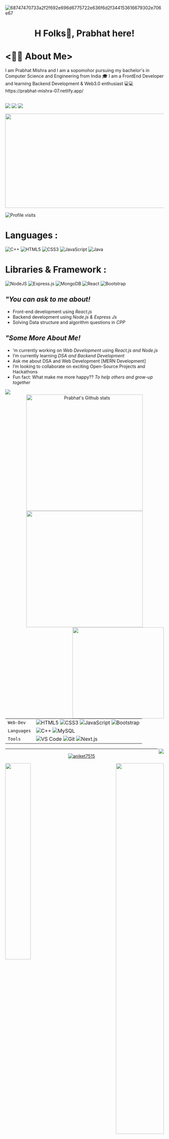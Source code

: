 ![68747470733a2f2f692e696d6775722e636f6d2f344153616679302e706e67](https://user-images.githubusercontent.com/80635510/149666617-b194a515-9bee-492e-8c47-90ef758fbb97.png)
<h1 align="center">H Folks👋, Prabhat here!</h1>
<!-- <h3 align="center">I am a Computer Science student & Web developer.</h3> -->
<h1><👨‍💻 About Me></h1>
    I am Prabhat Mishra and I am a sopomohor pursuing my bachelor's in Computer Science and Engineering from India 🎓 I am a FrontEnd Developer and learning Backend Development & Web3.0 enthusiast 💻💻
https://prabhat-mishra-07.netlify.app/
   <br>
    <br/>
<!--      Links      -->
     
     
[![](https://img.shields.io/badge/-prabhat706-blue?style=for-the-badge&logo=Linkedin&logoColor=white&linkhttps:https://www.linkedin.com/in/prabhat-mishra-30a620213/)](https://www.linkedin.com/in/prabhat-mishra-30a620213/)
[![](https://img.shields.io/badge/-07prabhatmishra@gmail.com-c14438?style=for-the-badge&logo=gmail&logoColor=white&link=mailto:PrabhatMishra)](mailto:07prabhatmishra.com)
[![](https://img.shields.io/badge/-prabhat706-171515?style=for-the-badge&logo=github&logoColor=white)](https://github.com/prabhat706)




<!-- <br /> -->
<div align="center">
  <img src="https://media.giphy.com/media/dWesBcTLavkZuG35MI/giphy.gif" width="600" height="300"/>
</div>

<!-- - 😁💻🔌 Travelling | Fitness | Movies | Football | Cricket | Swimming | Coding  -->

![Profile visits](https://visitor-badge.laobi.icu/badge?page_id=aniket7515)

<h1>Languages :</h1> 

![C++](https://img.shields.io/badge/-C++-00599C?style=for-the-badge&logo=c%2B%2B)
![HTML5](https://img.shields.io/badge/-HTML5-E34F26?style=for-the-badge&logo=html5&logoColor=white)
![CSS3](https://img.shields.io/badge/-CSS3-1572B6?style=for-the-badge&logo=css3)
![JavaScript](https://img.shields.io/badge/-JavaScript-black?style=for-the-badge&logo=javascript)
![Java](https://img.shields.io/badge/-Java-yellow?style=for-the-badge&logo=java)


<h1>Libraries & Framework :</h1>

![NodeJS](https://img.shields.io/badge/node.js-6DA55F?style=for-the-badge&logo=node.js&logoColor=white)
![Express.js](https://img.shields.io/badge/express.js-%23404d59.svg?style=for-the-badge&logo=express&logoColor=%2361DAFB)
![MongoDB](https://img.shields.io/badge/-MongoDB-4DB33D?style=for-the-badge&logo=mongodb)
![React](https://img.shields.io/badge/react-%2320232a.svg?style=for-the-badge&logo=react&logoColor=%2361DAFB)
![Bootstrap](https://img.shields.io/badge/bootstrap-%23563D7C.svg?style=for-the-badge&logo=bootstrap&logoColor=white)

## *"You can ask to me about!*
- Front-end development using *React.js*
- Backend development using *Node.js & Express Js*
- Solving Data structure and algorithm questions in *CPP*

 
## *"Some More About Me!*
- ’m currently working on *Web Development* using *React.js and Node.js*
- I’m currently learning *DSA and Backend Development*
- Ask me about DSA and Web Development [MERN Development]
- I’m looking to collaborate on exciting Open-Source Projects and Hackathons
- Fun fact: What make me more happy?? *To help others and grow-up together*
    
<div>
<!-- <img src="https://github-readme-activity-graph-1.josr3.repl.co/graph?username=Anup0099&theme=radical&bg_color=00000000&point=00000000&line=FC6401&hide_border=true&custom_title=Keep+Exploring,+Learning+and+Contributing+away...&color=969696&area=true&area_color=FC6401"> -->
</div>
    <div>
    <img src="https://github-readme-activity-graph.cyclic.app/graph?username=prabhat706&theme=react-dark">
    </div>
<div align="center">
<img width="370px" src="https://github-readme-stats.vercel.app/api?username=prabhat706&show_icons=true&theme=radical&count_private=true&hide_border=true&title_color=FC6401&icon_color=FC6401&bg_color=0D111700&text_color=969696&custom_title=Prabhat's+Github+Stats" alt="Prabhat's Github stats" />
<img width="370px" src="http://github-readme-streak-stats.herokuapp.com?user=prabhat706&hide_border=true&background=0D111700&border=943BDD00&fire=CB0044&sideNums=FC6401&currStreakLabel=ff96e6e&currStreakNum=969696&sideLabels=FC6401&dates=969696&stroke=7F1DA2" />
</div>
<span><img align="right" src="https://github-readme-stats.vercel.app/api/top-langs/?username=prabhat706&theme=radical&title_color=F16707&hide_border=true" width="290px" data-canonical-></span>


|               |           |
|       ---     |    ---    |
| `Web-Dev`     | ![HTML5](https://img.shields.io/badge/-HTML5-CC2400?style=for-the-badge&logo=html5&logoColor=white) ![CSS3](https://img.shields.io/badge/-CSS3-E24800?style=for-the-badge&logo=css3) ![JavaScript](https://img.shields.io/badge/-JavaScript-FE7601?style=for-the-badge&logo=javascript) ![Bootstrap](https://img.shields.io/badge/bootstrap-FE9A00?style=for-the-badge&logo=bootstrap&logoColor=white)|
| `Languages`   | ![C++](https://img.shields.io/badge/-C++-034D9A?style=for-the-badge&logo=c%2B%2B) ![MySQL](https://img.shields.io/badge/-MySQL-307BBD?style=for-the-badge&logo=mysql&logoColor=white)|
| `Tools`       | ![VS Code](https://img.shields.io/badge/Visual_Studio_Code-5D1A60?style=for-the-badge&logo=visual%20studio%20code&logoColor=white) ![Git](https://img.shields.io/badge/Git-682181?style=for-the-badge&logo=git&logoColor=white) ![Next.js](https://img.shields.io/badge/next.js-000000?style=for-the-badge&logo=next.js&logoColor=white)


<img align="right" src="https://komarev.com/ghpvc/?username=your-github-JOS-RE&style=flat-square&color=232323">
<hr>

 

<p align="center"> <a href="https://github.com/ryo-ma/github-profile-trophy"><img src="https://github-profile-trophy.vercel.app/?username=prabhat706&theme=darkhub&no-bg=true&row=1&margin-w=15&margin-h=15" alt="aniket7515" /></a> </p>

<!-- <img align="center" alt="GIF" src="coding-freak.gif?raw=true" width="450" height="290" />  -->
<p align = "left">
     <img src = "https://github-readme-streak-stats.herokuapp.com/?user=prabhat706&theme=radical" align = "left" width="40%">
</p>
<p align = "right">
   <img src = "https://github-readme-stats.vercel.app/api?username=prabhat706&show_icons=true&theme=radical" align = "right" width="55%">
</p>

<!-- <p align = "center">
     <img src = "https://github-readme-stats.vercel.app/api/top-langs/?username=aniket7515&theme=tokyonight" align = "center" width="50%">
</p> -->

<p align="center">
<a href="https://github.com/prabhat706/github-readme-activity-graph">
 <img src="https://activity-graph.herokuapp.com/graph?username=prabhat706&theme=react-dark&area=true&hide_border=true" width="100%">
</a>
</p>
 <h2 align="center">Productivity Stats📈 !! 😊</h2>
 
 <table>
    <tr>
      <td><img src="https://github-profile-summary-cards.vercel.app/api/cards/profile-details?username=prabhat706&theme=monokai"  display=block width=100% height=auto  alt="1" >   </td>
    </tr> 
     
   <tr>
     <td><img src="https://activity-graph.herokuapp.com/graph?username=prabhat760&bg_color=1a1b27&color=be90f2&line=638fda&point=35aea1&area=true"  display=block width=100% height=auto alt="3" ></td>
    </td>
    </tr>
    <tr><td>😀</td></tr>    
  
  - *[Detailed Stats](https://gitstats.me/prabhat7060099)*
